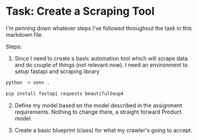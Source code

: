 # Task: Create a Scraping Tool

I'm penning down whatever steps I've followed throughout the task in this markdown file.

Steps:

1. Since I need to create a basic automation tool which will scrape data and do couple of things (not relevant now).
I need an environment to setup fastapi and scraping library

```bash
python -m venv .

pip install fastapi requests beautifulSoup4

```

2. Define my model based on the model described in the assignment requirements. Nothing to change there, a straight forward Product model.
  
3. Create a basic blueprint (class) for what my crawler's going to accept.
